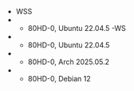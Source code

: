 - WSS
- - 80HD-0, Ubuntu 22.04.5
-WS
- - 80HD-0, Ubuntu 22.04.5
- - 80HD-0, Arch 2025.05.2
- - 80HD-0, Debian 12
